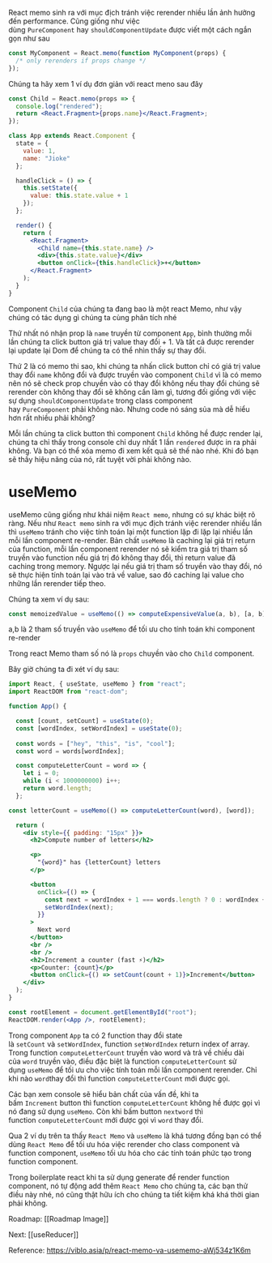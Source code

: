 React memo sinh ra với mục địch tránh việc rerender nhiều lần ảnh hưởng đến performance. Cũng giống như việc dùng `PureComponent` hay `shouldComponentUpdate` được viết một cách ngắn gọn như sau

```jsx
const MyComponent = React.memo(function MyComponent(props) {
  /* only rerenders if props change */
});

```

Chúng ta hãy xem 1 ví dụ đơn giản với react meno sau đây

```jsx
const Child = React.memo(props => {
  console.log("rendered");
  return <React.Fragment>{props.name}</React.Fragment>;
});

class App extends React.Component {
  state = {
    value: 1,
    name: "Jioke"
  };

  handleClick = () => {
    this.setState({
      value: this.state.value + 1
    });
  };

  render() {
    return (
      <React.Fragment>
        <Child name={this.state.name} />
        <div>{this.state.value}</div>
        <button onClick={this.handleClick}>+</button>
      </React.Fragment>
    );
  }
}

```
Component `Child` của chúng ta đang bao là một react Memo, như vậy chúng có tác dụng gì chúng ta cùng phân tích nhé

Thứ nhất nó nhận prop là `name` truyền từ component `App`, bình thường mỗi lần chúng ta click button giá trị value thay đổi + 1. Và tất cả được rerender lại update lại Dom để chúng ta có thể nhìn thấy sự thay đổi.

Thứ 2 là có memo thi sao, khi chúng ta nhấn click button chỉ có giá trị value thay đổi `name` không đổi và được truyền vào component `Child` vì là có memo nên nó sẽ check prop chuyền vào có thay đổi không nếu thay đổi chúng sẽ rerender còn không thay đổi sẽ không cần làm gì, tương đối giống với việc sự dụng `shouldComponentUpdate` trong class component hay `PureComponent` phải không nào. Nhưng code nó sáng sủa mà dễ hiểu hơn rất nhiều phải không?

Mỗi lần chúng ta click button thì component `Child` không hề được render lại, chúng ta chỉ thấy trong console chỉ duy nhất 1 lần `rendered` được in ra phải không. Và bạn có thể xóa memo đi xem kết quả sẽ thế nào nhé. Khi đó bạn sẽ thấy hiệu năng của nó, rất tuyệt vời phải không nào.

# useMemo

useMemo cũng giống như khái niệm `React memo`, nhưng có sự khác biệt rõ ràng. Nếu như `React memo` sinh ra với mục địch tránh việc rerender nhiều lần thì `useMemo` tránh cho việc tính toán lại một function lặp đi lặp lại nhiều lần mỗi lần component re-render. Bản chất `useMemo` là caching lại giá trị return của function, mỗi lần component rerender nó sẽ kiểm tra giá trị tham số truyền vào function nếu giá trị đó không thay đổi, thì return value đã caching trong memory. Ngược lại nếu giá trị tham số truyền vào thay đổi, nó sẽ thực hiện tính toán lại vào trả về value, sao đó caching lại value cho những lần rerender tiếp theo.


Chúng ta xem ví dụ sau:

```jsx
const memoizedValue = useMemo(() => computeExpensiveValue(a, b), [a, b]);

```
a,b là 2 tham số truyền vào `useMemo` để tối ưu cho tính toán khi component re-render

Trong react Memo tham số nó là `props` chuyền vào cho `Child` component.

Bây giờ chúng ta đi xét ví dụ sau:

```jsx
import React, { useState, useMemo } from "react";
import ReactDOM from "react-dom";

function App() {

  const [count, setCount] = useState(0);
  const [wordIndex, setWordIndex] = useState(0);
  
  const words = ["hey", "this", "is", "cool"];
  const word = words[wordIndex];

  const computeLetterCount = word => {
    let i = 0;
    while (i < 1000000000) i++;
    return word.length;
  };

const letterCount = useMemo(() => computeLetterCount(word), [word]);

  return (
    <div style={{ padding: "15px" }}>
      <h2>Compute number of letters</h2>

      <p>
        "{word}" has {letterCount} letters
      </p>

      <button
        onClick={() => {
          const next = wordIndex + 1 === words.length ? 0 : wordIndex + 1;
          setWordIndex(next);
        }}
      >
        Next word
      </button>
      <br />
      <br />
      <h2>Increment a counter (fast ⚡️)</h2>
      <p>Counter: {count}</p>
      <button onClick={() => setCount(count + 1)}>Increment</button>
    </div>
  );
}

const rootElement = document.getElementById("root");
ReactDOM.render(<App />, rootElement);

```

Trong component `App` ta có 2 function thay đổi state là `setCount` và `setWordIndex`, function `setWordIndex` return index of array. Trong function `computeLetterCount` truyền vào word và trả về chiều dài của `word` truyền vào, điều đặc biệt là function `computeLetterCount` sử dụng `useMemo` để tối ưu cho việc tính toán mỗi lần component rerender. Chỉ khi nào `word`thay đổi thì function `computeLetterCount` mới được gọi.

Các bạn xem console sẽ hiểu bản chất của vấn đề, khi ta bấm `Increment` button thì function `computeLetterCount` không hề được gọi vì nó đang sử dụng `useMemo`. Còn khi bấm button `nextword` thì function `computeLetterCount` mới được gọi vì `word` thay đổi.

Qua 2 ví dụ trên ta thấy `React Memo` và `useMemo` là khá tương đồng bạn có thể dùng `React Memo` để tối ưu hóa việc rerender cho class component và function component, `useMemo` tối ưu hóa cho các tính toán phức tạo trong function component.

Trong boilerplate react khi ta sử dụng generate để render function component, nó tự động add thêm `React Memo` cho chúng ta, các bạn thử điều này nhé, nó cũng thật hữu ích cho chúng ta tiết kiệm khá khá thời gian phải không.


Roadmap: [[Roadmap Image]]

Next: [[useReducer]]

Reference: https://viblo.asia/p/react-memo-va-usememo-aWj534z1K6m

